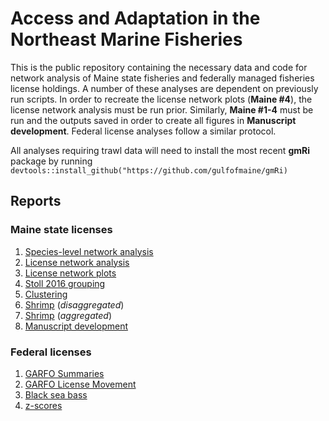 # Access and Adaptation in the Northeast Marine Fisheries

This is the public repository containing the necessary data and code for network analysis of Maine state fisheries and federally managed fisheries license holdings. A number of these analyses are dependent on previously run scripts. In order to recreate the license network plots (**Maine #4**), the license network analysis must be run prior. Similarly, **Maine #1-4** must be run and the outputs saved in order to create all figures in **Manuscript development**. Federal license analyses follow a similar protocol.

All analyses requiring trawl data will need to install the most recent **gmRi** package by running `devtools::install_github("https://github.com/gulfofmaine/gmRi)`

## Reports

### Maine state licenses

1.  [Species-level network analysis](https://carlylovas.github.io/mesg-permits/R/maine/species_networks.html)
2.  [License network analysis](https://carlylovas.github.io/mesg-permits/R/maine/license_networks.html)
3.  [License network plots](https://carlylovas.github.io/mesg-permits/R/maine/license_network_plots.html)
4.  [Stoll 2016 grouping](https://carlylovas.github.io/mesg-permits/R/maine/license_divisions.html)
5.  [Clustering](https://carlylovas.github.io/mesg-permits/R/maine/clustering.html)
6.  [Shrimp](https://carlylovas.github.io/mesg-permits/R/maine/shrimp_split.html) (*disaggregated*)
7.  [Shrimp](https://carlylovas.github.io/mesg-permits/R/maine/shrimp_aggregated.html) (*aggregated*)
8.  [Manuscript development](https://carlylovas.github.io/mesg-permits/R/maine/fig_development.html)

### Federal licenses

1.  [GARFO Summaries](https://carlylovas.github.io/mesg-permits/R/garfo/garfo_sum_stats.html)
2.  [GARFO License Movement](https://carlylovas.github.io/mesg-permits/R/garfo/license_movement.html)
3.  [Black sea bass](https://carlylovas.github.io/mesg-permits/R/blackseabass.html)
4.  [z-scores](https://carlylovas.github.io/mesg-permits/R/garfo/z_score.html)
